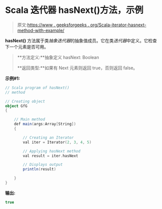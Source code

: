 # Scala 迭代器 hasNext()方法，示例

> 原文:[https://www . geeksforgeeks . org/Scala-iterator-hasnext-method-with-example/](https://www.geeksforgeeks.org/scala-iterator-hasnext-method-with-example/)

**hasNext()** 方法属于类*抽象迭代器*的抽象值成员。它在类*迭代器*中定义。它检查下一个元素是否可用。

> **方法定义:**抽象定义 hasNext: Boolean
> 
> **返回类型:**如果有 Next 元素则返回 true，否则返回 false。

**示例#1:**

```scala
// Scala program of hasNext()
// method

// Creating object
object GfG
{ 

    // Main method
    def main(args:Array[String])
    {

        // Creating an Iterator 
        val iter = Iterator(2, 3, 4, 5)

        // Applying hasNext method 
        val result = iter.hasNext

        // Displays output
        println(result)

    }
}
```

**输出:**

```scala
true

```